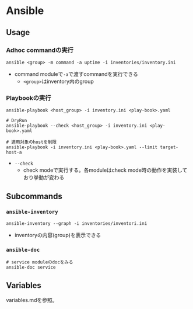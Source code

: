 # Ansible

## Usage

### Adhoc commandの実行

```shell
ansible <group> -m command -a uptime -i inventories/inventory.ini
```

* command moduleで`-a`で渡すcommandを実行できる
  * `<group>`はinventory内のgroup

### Playbookの実行

```shell
ansible-playbook <host_group> -i inventory.ini <play-book>.yaml

# DryRun
ansible-playbook --check <host_group> -i inventory.ini <play-book>.yaml

# 適用対象のhostを制限
ansible-playbook -i inventory.ini <play-book>.yaml --limit target-host-a
```

* `--check`
  * check modeで実行する。各moduleはcheck mode時の動作を実装しており挙動が変わる


## Subcommands

### `ansible-inventory`

```shell
ansible-inventory --graph -i inventories/inventori.ini
```

* inventoryの内容(group)を表示できる

### `ansible-doc`

```shell
# service moduleのdocをみる
ansible-doc service
```

## Variables

variables.mdを参照。
